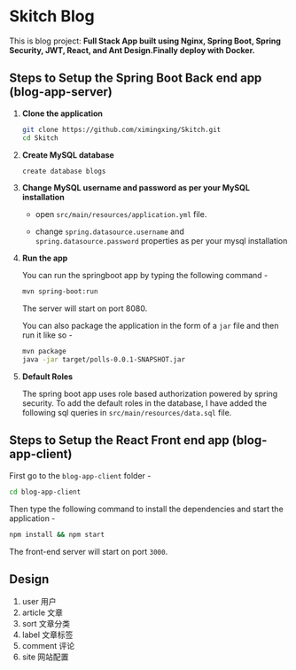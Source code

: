 # Skitch Blog

This is blog project: **Full Stack App built using Nginx, Spring Boot, Spring Security, JWT, React, and Ant Design.Finally deploy with Docker.**

## Steps to Setup the Spring Boot Back end app (blog-app-server)

1. **Clone the application**

	```bash
	git clone https://github.com/ximingxing/Skitch.git
	cd Skitch
	```

2. **Create MySQL database**

	```bash
	create database blogs
	```

3. **Change MySQL username and password as per your MySQL installation**

	+ open `src/main/resources/application.yml` file.

	+ change `spring.datasource.username` and `spring.datasource.password` properties as per your mysql installation

4. **Run the app**

	You can run the springboot app by typing the following command -

	```bash
	mvn spring-boot:run
	```

	The server will start on port 8080.

	You can also package the application in the form of a `jar` file and then run it like so -

	```bash
	mvn package
	java -jar target/polls-0.0.1-SNAPSHOT.jar
	```
5. **Default Roles**
	
	The spring boot app uses role based authorization powered by spring security. To add the default roles in the database, I have added the following sql queries in `src/main/resources/data.sql` file.

## Steps to Setup the React Front end app (blog-app-client)

First go to the `blog-app-client` folder -

```bash
cd blog-app-client
```

Then type the following command to install the dependencies and start the application -

```bash
npm install && npm start
```

The front-end server will start on port `3000`.

## Design

1. user 用户
2. article 文章
3. sort 文章分类
4. label 文章标签
5. comment 评论
6. site 网站配置
